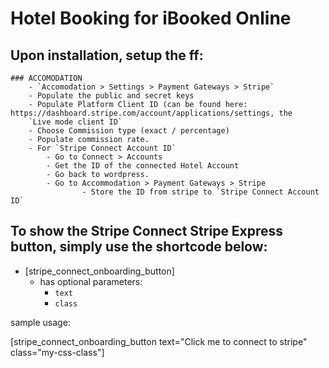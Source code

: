# Hotel Booking for iBooked Online

## Upon installation, setup the ff:
	### ACCOMODATION
		- `Accomodation > Settings > Payment Gateways > Stripe`
		- Populate the public and secret keys
		- Populate Platform Client ID (can be found here: https://dashboard.stripe.com/account/applications/settings, the 
		`Live mode client ID`
		- Choose Commission type (exact / percentage)
		- Populate commission rate.
		- For `Stripe Connect Account ID`
			- Go to Connect > Accounts
			- Get the ID of the connected Hotel Account		
			- Go back to wordpress.
			- Go to Accommodation > Payment Gateways > Stripe
        	        - Store the ID from stripe to `Stripe Connect Account ID`

## To show the Stripe Connect Stripe Express button, simply use the shortcode below:
- [stripe_connect_onboarding_button]
	- has optional parameters:
		- `text`
		- `class`
		
sample usage:

[stripe_connect_onboarding_button text="Click me to connect to stripe" class="my-css-class"]
